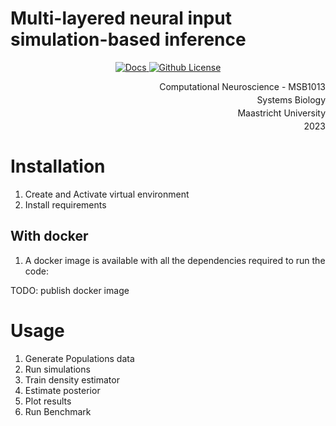 # Multi-layered neural input simulation-based inference 

<p align="center">
    <a href="https://damourchris.github.io/MSB1013_ComputationalNeuroscience/">
        <img alt="Docs" src="https://img.shields.io/badge/docs-stable-green">
    </a>
    <a href="https://github.com/damourChris/MSB1013_ComputationalNeuroscience/blob/master/LICENSE">
        <img alt="Github License" src="https://img.shields.io/github/license/damourChris/MSB1013_ComputationalNeuroscience
    ">
    </a>
</p>

<div align="end" style="display: flex; flex-direction: column; gap: 0.25rem">
<div>Computational Neuroscience - MSB1013</div>
<div>Systems Biology</div>
<div>Maastricht University</div>
<div>2023</div>

</div>

# Installation

1. Create and Activate virtual environment
2. Install requirements

## With docker

1. A docker image is available with all the dependencies required to run the code:

TODO: publish docker image

# Usage

1. Generate Populations data
2. Run simulations
3. Train density estimator
4. Estimate posterior
5. Plot results
6. Run Benchmark
